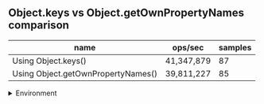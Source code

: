## Object.keys vs Object.getOwnPropertyNames comparison

|name|ops/sec|samples|
|-|-|-|
|Using Object.keys()|41,347,879|87|
|Using Object.getOwnPropertyNames()|39,811,227|85|


<details>
<summary>Environment</summary>

* __Machine:__ linux x64 | 2 vCPUs | 6.8GB Mem
* __Run:__ Tue Oct 10 2023 21:00:38 GMT+0000 (Coordinated Universal Time)
</details>

<!--
{"environment":{"platform":"linux","arch":"x64","cpus":2,"totalMemory":6.759754180908203},"benchmarks":"[{\"timeStamp\":1696971632906,\"currentTarget\":{\"0\":{\"name\":\"Using Object.keys()\",\"options\":{\"async\":false,\"defer\":false,\"delay\":0.005,\"initCount\":1,\"maxTime\":5,\"minSamples\":5,\"minTime\":0.05},\"async\":false,\"defer\":false,\"delay\":0.005,\"initCount\":1,\"maxTime\":5,\"minSamples\":5,\"minTime\":0.05,\"id\":1,\"stats\":{\"moe\":2.2382030462614825e-10,\"rme\":0.9254494830656681,\"sem\":1.1419403297252462e-10,\"deviation\":1.0651310311356597e-9,\"mean\":2.4185037511147044e-8,\"sample\":[2.525537319075469e-8,2.454206213359876e-8,2.3337045412583588e-8,2.345740386746646e-8,2.347943016668263e-8,2.3210764381993406e-8,2.3779192365943825e-8,2.3340840321824592e-8,2.413314018675155e-8,2.3539077477507493e-8,2.3914820228842142e-8,2.4203661825970948e-8,2.4209122127037146e-8,2.44453037477563e-8,2.3563185632189492e-8,2.5662583009301483e-8,2.4135421213343637e-8,2.3811368078445285e-8,2.3660069524529772e-8,2.4569192344766684e-8,2.416482670785822e-8,2.423585824567723e-8,2.299817964454826e-8,2.3228550175557248e-8,2.437948346380286e-8,2.3032271107072e-8,2.3071324669262274e-8,2.363545863462962e-8,2.339677503843307e-8,2.4159925753003474e-8,2.4243556112281502e-8,2.3261763480043274e-8,2.375880885953425e-8,2.469117986676536e-8,2.3288000455503045e-8,2.4012707168479188e-8,2.303378374992883e-8,2.3562304845413656e-8,2.271984680469636e-8,2.481922410924672e-8,2.4625284921082233e-8,2.4539180468504197e-8,2.3871937508629683e-8,2.4635878213355242e-8,2.3762789929129066e-8,2.3757720088096353e-8,2.406202870601124e-8,2.371439578622374e-8,2.3240684580195524e-8,2.3528424202503912e-8,2.3662380004934482e-8,2.356867011175018e-8,2.3402119563864197e-8,2.3475910445936862e-8,2.445800914010987e-8,2.4556608245112485e-8,2.665037155746295e-8,2.3669169671494762e-8,2.4599343578042912e-8,2.3383195145193747e-8,2.318522733703193e-8,2.3290118586021832e-8,2.5065403620280268e-8,2.345431506895826e-8,2.3244712294783256e-8,2.38550502615502e-8,2.3701582882326178e-8,2.4654754645317106e-8,2.3395010740421333e-8,2.416619472191476e-8,2.642537682015623e-8,2.39762850591572e-8,2.6130982437317362e-8,2.506689799881844e-8,2.2670002648323066e-8,2.3983754688324066e-8,2.5672572653461266e-8,2.7184383042583678e-8,2.5852206370009212e-8,2.2812107137117492e-8,2.480043550201567e-8,2.5133038169805042e-8,2.656440291632431e-8,2.5694936270482064e-8,2.8668035193271e-8,2.5810104371091177e-8,2.4533384036270707e-8],\"variance\":1.1345041134881134e-18},\"times\":{\"cycle\":0.05342341768506071,\"elapsed\":5.399,\"period\":2.4185037511147044e-8,\"timeStamp\":1696971627507},\"running\":false,\"count\":2208945,\"cycles\":5,\"hz\":41347878.80891619},\"1\":{\"name\":\"Using Object.getOwnPropertyNames()\",\"options\":{\"async\":false,\"defer\":false,\"delay\":0.005,\"initCount\":1,\"maxTime\":5,\"minSamples\":5,\"minTime\":0.05},\"async\":false,\"defer\":false,\"delay\":0.005,\"initCount\":1,\"maxTime\":5,\"minSamples\":5,\"minTime\":0.05,\"id\":2,\"stats\":{\"moe\":3.998029627116929e-10,\"rme\":1.5916646349203016,\"sem\":2.039811034243331e-10,\"deviation\":1.8806128514682976e-9,\"mean\":2.5118542809849635e-8,\"sample\":[2.4041187654820714e-8,2.4510389794256515e-8,2.3521418623595258e-8,2.4835460772377308e-8,2.3873928981229253e-8,2.3514849299710076e-8,2.4929796263368573e-8,2.2231726330726045e-8,2.4191797104242033e-8,2.306835337707043e-8,2.3247652123643437e-8,2.270318568412939e-8,2.394916963746091e-8,2.441235208072385e-8,2.6308349610658072e-8,2.6087488503683203e-8,2.4786803980134364e-8,2.4442833743551113e-8,2.366471791323237e-8,2.393353464661417e-8,2.5073883871871906e-8,2.5459679241812433e-8,2.4447957378226632e-8,2.407035220335123e-8,2.6011678506048156e-8,2.526146040449517e-8,2.3978644003959113e-8,2.395424991459879e-8,2.406890695209649e-8,2.3802586123836136e-8,2.8638230399327302e-8,2.5306701148317815e-8,2.6659677489992732e-8,2.4127154957211804e-8,2.503678908966689e-8,2.347832385890844e-8,2.3578834514351783e-8,2.3960950624961677e-8,2.5178730281079473e-8,2.4052702619846364e-8,2.3427783422530153e-8,2.4684234498585407e-8,2.410236670841837e-8,2.560013182443263e-8,2.5341343382939028e-8,2.886780637136826e-8,2.783002662765948e-8,3.1379132323701246e-8,3.129263578792471e-8,3.1033322676430136e-8,2.485915413385654e-8,2.5477416416302434e-8,2.545985398582778e-8,2.661977979626337e-8,2.4372059789606453e-8,2.2682776984592746e-8,2.3307520999938685e-8,2.2839302512985365e-8,2.503832193190677e-8,2.2966966811775732e-8,2.4085111284346617e-8,2.5686233324866206e-8,2.534988350398977e-8,2.5675985617560243e-8,2.4868439216235867e-8,2.7396275193357095e-8,3.043104574877154e-8,2.4283549099126717e-8,2.4725402699554162e-8,2.5729021959059975e-8,2.631623323727522e-8,2.3366338346457384e-8,2.4595636217120535e-8,2.4392206154142616e-8,2.4581621659498807e-8,2.3444951693571697e-8,2.4514745942347612e-8,2.482118344180017e-8,2.5725693501624812e-8,2.535566450900873e-8,2.497306664798059e-8,2.7378494223374533e-8,2.637579510716757e-8,2.8115924041097692e-8,2.7303209771650304e-8],\"variance\":3.5367046971077216e-18},\"times\":{\"cycle\":0.05735417353944206,\"elapsed\":5.488,\"period\":2.5118542809849635e-8,\"timeStamp\":1696971632923},\"running\":false,\"count\":2283340,\"cycles\":6,\"hz\":39811226.61334773},\"options\":{},\"events\":{\"start\":[null],\"cycle\":[null,null],\"complete\":[null,null]},\"length\":2,\"running\":false},\"type\":\"cycle\",\"target\":{\"name\":\"Using Object.keys()\",\"options\":{\"async\":false,\"defer\":false,\"delay\":0.005,\"initCount\":1,\"maxTime\":5,\"minSamples\":5,\"minTime\":0.05},\"async\":false,\"defer\":false,\"delay\":0.005,\"initCount\":1,\"maxTime\":5,\"minSamples\":5,\"minTime\":0.05,\"id\":1,\"stats\":{\"moe\":2.2382030462614825e-10,\"rme\":0.9254494830656681,\"sem\":1.1419403297252462e-10,\"deviation\":1.0651310311356597e-9,\"mean\":2.4185037511147044e-8,\"sample\":[2.525537319075469e-8,2.454206213359876e-8,2.3337045412583588e-8,2.345740386746646e-8,2.347943016668263e-8,2.3210764381993406e-8,2.3779192365943825e-8,2.3340840321824592e-8,2.413314018675155e-8,2.3539077477507493e-8,2.3914820228842142e-8,2.4203661825970948e-8,2.4209122127037146e-8,2.44453037477563e-8,2.3563185632189492e-8,2.5662583009301483e-8,2.4135421213343637e-8,2.3811368078445285e-8,2.3660069524529772e-8,2.4569192344766684e-8,2.416482670785822e-8,2.423585824567723e-8,2.299817964454826e-8,2.3228550175557248e-8,2.437948346380286e-8,2.3032271107072e-8,2.3071324669262274e-8,2.363545863462962e-8,2.339677503843307e-8,2.4159925753003474e-8,2.4243556112281502e-8,2.3261763480043274e-8,2.375880885953425e-8,2.469117986676536e-8,2.3288000455503045e-8,2.4012707168479188e-8,2.303378374992883e-8,2.3562304845413656e-8,2.271984680469636e-8,2.481922410924672e-8,2.4625284921082233e-8,2.4539180468504197e-8,2.3871937508629683e-8,2.4635878213355242e-8,2.3762789929129066e-8,2.3757720088096353e-8,2.406202870601124e-8,2.371439578622374e-8,2.3240684580195524e-8,2.3528424202503912e-8,2.3662380004934482e-8,2.356867011175018e-8,2.3402119563864197e-8,2.3475910445936862e-8,2.445800914010987e-8,2.4556608245112485e-8,2.665037155746295e-8,2.3669169671494762e-8,2.4599343578042912e-8,2.3383195145193747e-8,2.318522733703193e-8,2.3290118586021832e-8,2.5065403620280268e-8,2.345431506895826e-8,2.3244712294783256e-8,2.38550502615502e-8,2.3701582882326178e-8,2.4654754645317106e-8,2.3395010740421333e-8,2.416619472191476e-8,2.642537682015623e-8,2.39762850591572e-8,2.6130982437317362e-8,2.506689799881844e-8,2.2670002648323066e-8,2.3983754688324066e-8,2.5672572653461266e-8,2.7184383042583678e-8,2.5852206370009212e-8,2.2812107137117492e-8,2.480043550201567e-8,2.5133038169805042e-8,2.656440291632431e-8,2.5694936270482064e-8,2.8668035193271e-8,2.5810104371091177e-8,2.4533384036270707e-8],\"variance\":1.1345041134881134e-18},\"times\":{\"cycle\":0.05342341768506071,\"elapsed\":5.399,\"period\":2.4185037511147044e-8,\"timeStamp\":1696971627507},\"running\":false,\"count\":2208945,\"cycles\":5,\"hz\":41347878.80891619},\"aborted\":false},{\"timeStamp\":1696971638411,\"currentTarget\":{\"0\":{\"name\":\"Using Object.keys()\",\"options\":{\"async\":false,\"defer\":false,\"delay\":0.005,\"initCount\":1,\"maxTime\":5,\"minSamples\":5,\"minTime\":0.05},\"async\":false,\"defer\":false,\"delay\":0.005,\"initCount\":1,\"maxTime\":5,\"minSamples\":5,\"minTime\":0.05,\"id\":1,\"stats\":{\"moe\":2.2382030462614825e-10,\"rme\":0.9254494830656681,\"sem\":1.1419403297252462e-10,\"deviation\":1.0651310311356597e-9,\"mean\":2.4185037511147044e-8,\"sample\":[2.525537319075469e-8,2.454206213359876e-8,2.3337045412583588e-8,2.345740386746646e-8,2.347943016668263e-8,2.3210764381993406e-8,2.3779192365943825e-8,2.3340840321824592e-8,2.413314018675155e-8,2.3539077477507493e-8,2.3914820228842142e-8,2.4203661825970948e-8,2.4209122127037146e-8,2.44453037477563e-8,2.3563185632189492e-8,2.5662583009301483e-8,2.4135421213343637e-8,2.3811368078445285e-8,2.3660069524529772e-8,2.4569192344766684e-8,2.416482670785822e-8,2.423585824567723e-8,2.299817964454826e-8,2.3228550175557248e-8,2.437948346380286e-8,2.3032271107072e-8,2.3071324669262274e-8,2.363545863462962e-8,2.339677503843307e-8,2.4159925753003474e-8,2.4243556112281502e-8,2.3261763480043274e-8,2.375880885953425e-8,2.469117986676536e-8,2.3288000455503045e-8,2.4012707168479188e-8,2.303378374992883e-8,2.3562304845413656e-8,2.271984680469636e-8,2.481922410924672e-8,2.4625284921082233e-8,2.4539180468504197e-8,2.3871937508629683e-8,2.4635878213355242e-8,2.3762789929129066e-8,2.3757720088096353e-8,2.406202870601124e-8,2.371439578622374e-8,2.3240684580195524e-8,2.3528424202503912e-8,2.3662380004934482e-8,2.356867011175018e-8,2.3402119563864197e-8,2.3475910445936862e-8,2.445800914010987e-8,2.4556608245112485e-8,2.665037155746295e-8,2.3669169671494762e-8,2.4599343578042912e-8,2.3383195145193747e-8,2.318522733703193e-8,2.3290118586021832e-8,2.5065403620280268e-8,2.345431506895826e-8,2.3244712294783256e-8,2.38550502615502e-8,2.3701582882326178e-8,2.4654754645317106e-8,2.3395010740421333e-8,2.416619472191476e-8,2.642537682015623e-8,2.39762850591572e-8,2.6130982437317362e-8,2.506689799881844e-8,2.2670002648323066e-8,2.3983754688324066e-8,2.5672572653461266e-8,2.7184383042583678e-8,2.5852206370009212e-8,2.2812107137117492e-8,2.480043550201567e-8,2.5133038169805042e-8,2.656440291632431e-8,2.5694936270482064e-8,2.8668035193271e-8,2.5810104371091177e-8,2.4533384036270707e-8],\"variance\":1.1345041134881134e-18},\"times\":{\"cycle\":0.05342341768506071,\"elapsed\":5.399,\"period\":2.4185037511147044e-8,\"timeStamp\":1696971627507},\"running\":false,\"count\":2208945,\"cycles\":5,\"hz\":41347878.80891619},\"1\":{\"name\":\"Using Object.getOwnPropertyNames()\",\"options\":{\"async\":false,\"defer\":false,\"delay\":0.005,\"initCount\":1,\"maxTime\":5,\"minSamples\":5,\"minTime\":0.05},\"async\":false,\"defer\":false,\"delay\":0.005,\"initCount\":1,\"maxTime\":5,\"minSamples\":5,\"minTime\":0.05,\"id\":2,\"stats\":{\"moe\":3.998029627116929e-10,\"rme\":1.5916646349203016,\"sem\":2.039811034243331e-10,\"deviation\":1.8806128514682976e-9,\"mean\":2.5118542809849635e-8,\"sample\":[2.4041187654820714e-8,2.4510389794256515e-8,2.3521418623595258e-8,2.4835460772377308e-8,2.3873928981229253e-8,2.3514849299710076e-8,2.4929796263368573e-8,2.2231726330726045e-8,2.4191797104242033e-8,2.306835337707043e-8,2.3247652123643437e-8,2.270318568412939e-8,2.394916963746091e-8,2.441235208072385e-8,2.6308349610658072e-8,2.6087488503683203e-8,2.4786803980134364e-8,2.4442833743551113e-8,2.366471791323237e-8,2.393353464661417e-8,2.5073883871871906e-8,2.5459679241812433e-8,2.4447957378226632e-8,2.407035220335123e-8,2.6011678506048156e-8,2.526146040449517e-8,2.3978644003959113e-8,2.395424991459879e-8,2.406890695209649e-8,2.3802586123836136e-8,2.8638230399327302e-8,2.5306701148317815e-8,2.6659677489992732e-8,2.4127154957211804e-8,2.503678908966689e-8,2.347832385890844e-8,2.3578834514351783e-8,2.3960950624961677e-8,2.5178730281079473e-8,2.4052702619846364e-8,2.3427783422530153e-8,2.4684234498585407e-8,2.410236670841837e-8,2.560013182443263e-8,2.5341343382939028e-8,2.886780637136826e-8,2.783002662765948e-8,3.1379132323701246e-8,3.129263578792471e-8,3.1033322676430136e-8,2.485915413385654e-8,2.5477416416302434e-8,2.545985398582778e-8,2.661977979626337e-8,2.4372059789606453e-8,2.2682776984592746e-8,2.3307520999938685e-8,2.2839302512985365e-8,2.503832193190677e-8,2.2966966811775732e-8,2.4085111284346617e-8,2.5686233324866206e-8,2.534988350398977e-8,2.5675985617560243e-8,2.4868439216235867e-8,2.7396275193357095e-8,3.043104574877154e-8,2.4283549099126717e-8,2.4725402699554162e-8,2.5729021959059975e-8,2.631623323727522e-8,2.3366338346457384e-8,2.4595636217120535e-8,2.4392206154142616e-8,2.4581621659498807e-8,2.3444951693571697e-8,2.4514745942347612e-8,2.482118344180017e-8,2.5725693501624812e-8,2.535566450900873e-8,2.497306664798059e-8,2.7378494223374533e-8,2.637579510716757e-8,2.8115924041097692e-8,2.7303209771650304e-8],\"variance\":3.5367046971077216e-18},\"times\":{\"cycle\":0.05735417353944206,\"elapsed\":5.488,\"period\":2.5118542809849635e-8,\"timeStamp\":1696971632923},\"running\":false,\"count\":2283340,\"cycles\":6,\"hz\":39811226.61334773},\"options\":{},\"events\":{\"start\":[null],\"cycle\":[null,null],\"complete\":[null,null]},\"length\":2,\"running\":false},\"type\":\"cycle\",\"target\":{\"name\":\"Using Object.getOwnPropertyNames()\",\"options\":{\"async\":false,\"defer\":false,\"delay\":0.005,\"initCount\":1,\"maxTime\":5,\"minSamples\":5,\"minTime\":0.05},\"async\":false,\"defer\":false,\"delay\":0.005,\"initCount\":1,\"maxTime\":5,\"minSamples\":5,\"minTime\":0.05,\"id\":2,\"stats\":{\"moe\":3.998029627116929e-10,\"rme\":1.5916646349203016,\"sem\":2.039811034243331e-10,\"deviation\":1.8806128514682976e-9,\"mean\":2.5118542809849635e-8,\"sample\":[2.4041187654820714e-8,2.4510389794256515e-8,2.3521418623595258e-8,2.4835460772377308e-8,2.3873928981229253e-8,2.3514849299710076e-8,2.4929796263368573e-8,2.2231726330726045e-8,2.4191797104242033e-8,2.306835337707043e-8,2.3247652123643437e-8,2.270318568412939e-8,2.394916963746091e-8,2.441235208072385e-8,2.6308349610658072e-8,2.6087488503683203e-8,2.4786803980134364e-8,2.4442833743551113e-8,2.366471791323237e-8,2.393353464661417e-8,2.5073883871871906e-8,2.5459679241812433e-8,2.4447957378226632e-8,2.407035220335123e-8,2.6011678506048156e-8,2.526146040449517e-8,2.3978644003959113e-8,2.395424991459879e-8,2.406890695209649e-8,2.3802586123836136e-8,2.8638230399327302e-8,2.5306701148317815e-8,2.6659677489992732e-8,2.4127154957211804e-8,2.503678908966689e-8,2.347832385890844e-8,2.3578834514351783e-8,2.3960950624961677e-8,2.5178730281079473e-8,2.4052702619846364e-8,2.3427783422530153e-8,2.4684234498585407e-8,2.410236670841837e-8,2.560013182443263e-8,2.5341343382939028e-8,2.886780637136826e-8,2.783002662765948e-8,3.1379132323701246e-8,3.129263578792471e-8,3.1033322676430136e-8,2.485915413385654e-8,2.5477416416302434e-8,2.545985398582778e-8,2.661977979626337e-8,2.4372059789606453e-8,2.2682776984592746e-8,2.3307520999938685e-8,2.2839302512985365e-8,2.503832193190677e-8,2.2966966811775732e-8,2.4085111284346617e-8,2.5686233324866206e-8,2.534988350398977e-8,2.5675985617560243e-8,2.4868439216235867e-8,2.7396275193357095e-8,3.043104574877154e-8,2.4283549099126717e-8,2.4725402699554162e-8,2.5729021959059975e-8,2.631623323727522e-8,2.3366338346457384e-8,2.4595636217120535e-8,2.4392206154142616e-8,2.4581621659498807e-8,2.3444951693571697e-8,2.4514745942347612e-8,2.482118344180017e-8,2.5725693501624812e-8,2.535566450900873e-8,2.497306664798059e-8,2.7378494223374533e-8,2.637579510716757e-8,2.8115924041097692e-8,2.7303209771650304e-8],\"variance\":3.5367046971077216e-18},\"times\":{\"cycle\":0.05735417353944206,\"elapsed\":5.488,\"period\":2.5118542809849635e-8,\"timeStamp\":1696971632923},\"running\":false,\"count\":2283340,\"cycles\":6,\"hz\":39811226.61334773},\"aborted\":false}]"}-->
